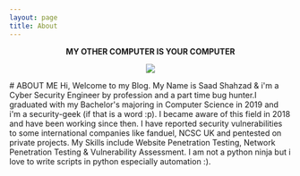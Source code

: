 ```yaml
---
layout: page
title: About
---
```

<p align="center"><b>MY OTHER COMPUTER IS YOUR COMPUTER</b></p>
<p align="center">  
  <img src="https://camo.githubusercontent.com/55de9dbbbe05358eb17498bdfae3a777a9995310/68747470733a2f2f696d616765732e636f696e74656c6567726170682e636f6d2f696d616765732f3731375f6148523063484d364c79397a4d79356a62326c75644756735a5764795958426f4c6d4e766253397a644739795957646c4c335677624739685a484d76646d6c6c647939694e6d49354f4745775a5467324d544d335a445a6a4d574e68597a6c685a4463344d6a4d305a6a63344e5335716347633d2e6a7067" />
</p>
# ABOUT ME
Hi, Welcome to my Blog. My Name is Saad Shahzad & i'm a Cyber Security Engineer by profession and a part time bug hunter.I graduated with my Bachelor's majoring in Computer Science in 2019 and i'm a security-geek (if that is a word :p). I became aware of this field in 2018 and have been working since then.
I have reported security vulnerabilities to some international companies like fanduel, NCSC UK and pentested on private projects. My Skills include Website Penetration Testing, Network Penetration Testing & Vulnerability Assessment. I am not a python ninja but i love to write scripts in python especially automation :). 

